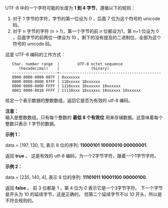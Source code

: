 UTF-8 中的一个字符可能的长度为 **1 到 4 字节**，遵循以下的规则：

1.  对于 1 字节的字符，字节的第一位设为 0 ，后面 7 位为这个符号的 unicode 码。
2.  对于 n 字节的字符 (n > 1)，第一个字节的前 n 位都设为1，第 n+1 位设为 0 ，后面字节的前两位一律设为 10 。剩下的没有提及的二进制位，全部为这个符号的 unicode 码。

这是 UTF-8 编码的工作方式：

```
   Char. number range  |        UTF-8 octet sequence
      (hexadecimal)    |              (binary)
   --------------------+---------------------------------------------
   0000 0000-0000 007F | 0xxxxxxx
   0000 0080-0000 07FF | 110xxxxx 10xxxxxx
   0000 0800-0000 FFFF | 1110xxxx 10xxxxxx 10xxxxxx
   0001 0000-0010 FFFF | 11110xxx 10xxxxxx 10xxxxxx 10xxxxxx

```

给定一个表示数据的整数数组，返回它是否为有效的 utf-8 编码。

**注意：**   
输入是整数数组。只有每个整数的 **最低 8 个有效位** 用来存储数据。这意味着每个整数只表示 1 字节的数据。

**示例 1：** 

data = \[197, 130, 1\], 表示 8 位的序列: **11000101 10000010 00000001**.

返回 **true** 。
这是有效的 utf-8 编码，为一个2字节字符，跟着一个1字节字符。

**示例 2：** 

data = \[235, 140, 4\], 表示 8 位的序列: **11101011 10001100 00000100**.

返回 **false** 。
前 3 位都是 1 ，第 4 位为 0 表示它是一个3字节字符。
下一个字节是开头为 10 的延续字节，这是正确的。
但第二个延续字节不以 10 开头，所以是不符合规则的。